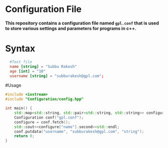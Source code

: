 # Configuration File
<b> This repository contains a configuration file named `gpl.conf` that is used to store various settings and parameters for programs in c++. </b>

# Syntax
``` conf
  #Text file
  name [string] = "Subbu Rakesh"
  age [int] = "10"
  username [string] = "subburakesh@gpl.com";
```

#Usage
``` c++
#include <iostream>
#include "Configuration/config.hpp"

int main() {
    std::map<std::string, std::pair<std::string, std::string>> configure;
    Configuration conf("gpl.conf");
    configure = conf.fetch();
    std::cout<<configure["name"].second<<std::endl;
    conf.putdata("username", "subburakesh@gpl.com", "string");
    return 0;
}
```
